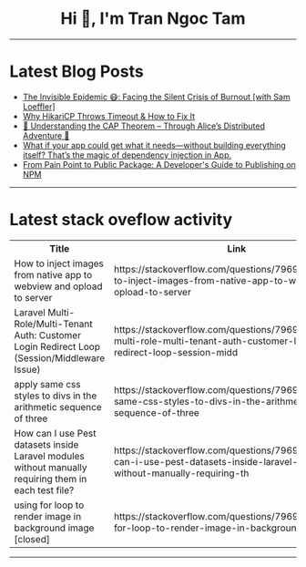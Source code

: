 <h1 align="center">Hi 👋, I'm Tran Ngoc Tam</h1>

---

# Latest Blog Posts 
<!-- BLOG-POST-LIST:START -->
- [The Invisible Epidemic 😷: Facing the Silent Crisis of Burnout [with Sam Loeffler]](https://dev.to/sonika_onboardedhq/the-invisible-epidemic-facing-the-silent-crisis-of-burnout-with-sam-loeffler-19jp)
- [Why HikariCP Throws Timeout &amp; How to Fix It](https://dev.to/anasanjaria/why-hikaricp-throws-timeout-how-to-fix-it-3p0f)
- [🧠 Understanding the CAP Theorem – Through Alice’s Distributed Adventure 🚀](https://dev.to/sajidurshajib/understanding-the-cap-theorem-through-alices-distributed-adventure-pmp)
- [What if your app could get what it needs—without building everything itself? That’s the magic of dependency injection in App.](https://dev.to/hiteshm_devapp/what-if-your-app-could-get-what-it-needs-without-building-everything-itself-thats-the-magic-of-3f6n)
- [From Pain Point to Public Package: A Developer&#39;s Guide to Publishing on NPM](https://dev.to/itsaryanchauhan/from-pain-point-to-public-package-a-developers-guide-to-publishing-on-npm-1fio)
<!-- BLOG-POST-LIST:END -->

---

# Latest stack oveflow activity
<table>
  <tr><th>Title</th><th>Link</th></tr>
  <!-- STACKOVERFLOW:START --><tr><td>How to inject images from native app to webview and opload to server</td><td>https://stackoverflow.com/questions/79699597/how-to-inject-images-from-native-app-to-webview-and-opload-to-server</td></tr><tr><td>Laravel Multi-Role/Multi-Tenant Auth: Customer Login Redirect Loop &lpar;Session/Middleware Issue&rpar;</td><td>https://stackoverflow.com/questions/79699503/laravel-multi-role-multi-tenant-auth-customer-login-redirect-loop-session-midd</td></tr><tr><td>apply same css styles to divs in the arithmetic sequence of three</td><td>https://stackoverflow.com/questions/79699445/apply-same-css-styles-to-divs-in-the-arithmetic-sequence-of-three</td></tr><tr><td>How can I use Pest datasets inside Laravel modules without manually requiring them in each test file?</td><td>https://stackoverflow.com/questions/79699271/how-can-i-use-pest-datasets-inside-laravel-modules-without-manually-requiring-th</td></tr><tr><td>using for loop to render image in background image [closed]</td><td>https://stackoverflow.com/questions/79699248/using-for-loop-to-render-image-in-background-image</td></tr><!-- STACKOVERFLOW:END -->
</table>

---


